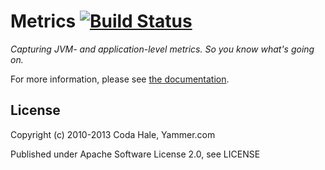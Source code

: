 Metrics [![Build Status](https://secure.travis-ci.org/codahale/metrics.png)](http://travis-ci.org/codahale/metrics)
=======

*Capturing JVM- and application-level metrics. So you know what's going on.*

For more information, please see [the documentation](http://metrics.codahale.com).


License
-------

Copyright (c) 2010-2013 Coda Hale, Yammer.com

Published under Apache Software License 2.0, see LICENSE
